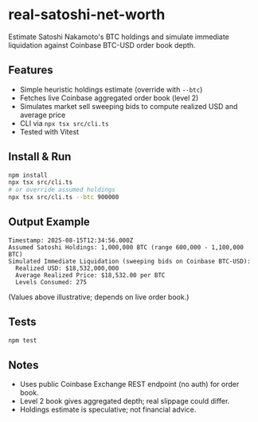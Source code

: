 # real-satoshi-net-worth

Estimate Satoshi Nakamoto's BTC holdings and simulate immediate liquidation against Coinbase BTC-USD order book depth.

## Features

- Simple heuristic holdings estimate (override with `--btc`)
- Fetches live Coinbase aggregated order book (level 2)
- Simulates market sell sweeping bids to compute realized USD and average price
- CLI via `npx tsx src/cli.ts`
- Tested with Vitest

## Install & Run

```bash
npm install
npx tsx src/cli.ts
# or override assumed holdings
npx tsx src/cli.ts --btc 900000
```

## Output Example

```
Timestamp: 2025-08-15T12:34:56.000Z
Assumed Satoshi Holdings: 1,000,000 BTC (range 600,000 - 1,100,000 BTC)
Simulated Immediate Liquidation (sweeping bids on Coinbase BTC-USD):
  Realized USD: $18,532,000,000
  Average Realized Price: $18,532.00 per BTC
  Levels Consumed: 275
```

(Values above illustrative; depends on live order book.)

## Tests

```bash
npm test
```

## Notes

- Uses public Coinbase Exchange REST endpoint (no auth) for order book.
- Level 2 book gives aggregated depth; real slippage could differ.
- Holdings estimate is speculative; not financial advice.
